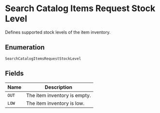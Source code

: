 
# Search Catalog Items Request Stock Level

Defines supported stock levels of the item inventory.

## Enumeration

`SearchCatalogItemsRequestStockLevel`

## Fields

| Name | Description |
|  --- | --- |
| `OUT` | The item inventory is empty. |
| `LOW` | The item inventory is low. |

